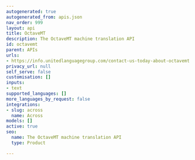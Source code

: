 ```yaml
---
autogenerated: true
autogenerated_from: apis.json
nav_order: 999
layout: api
title: OctaveMT
description: The OctaveMT machine translation API
id: octavemt
parent: APIs
urls:
- https://info.unitedlanguagegroup.com/contact-us-today-about-octavemt
privacy_url: null
self_serve: false
customisation: []
inputs:
- text
supported_languages: []
more_languages_by_request: false
integrations:
- slug: across
  name: Across
models: []
active: true
seo:
  name: The OctaveMT machine translation API
  type: Product

---
```


